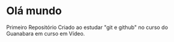 # Olá mundo
 Primeiro Repositório Criado ao estudar "git e github" no curso do Guanabara em curso em Vídeo.   
 
